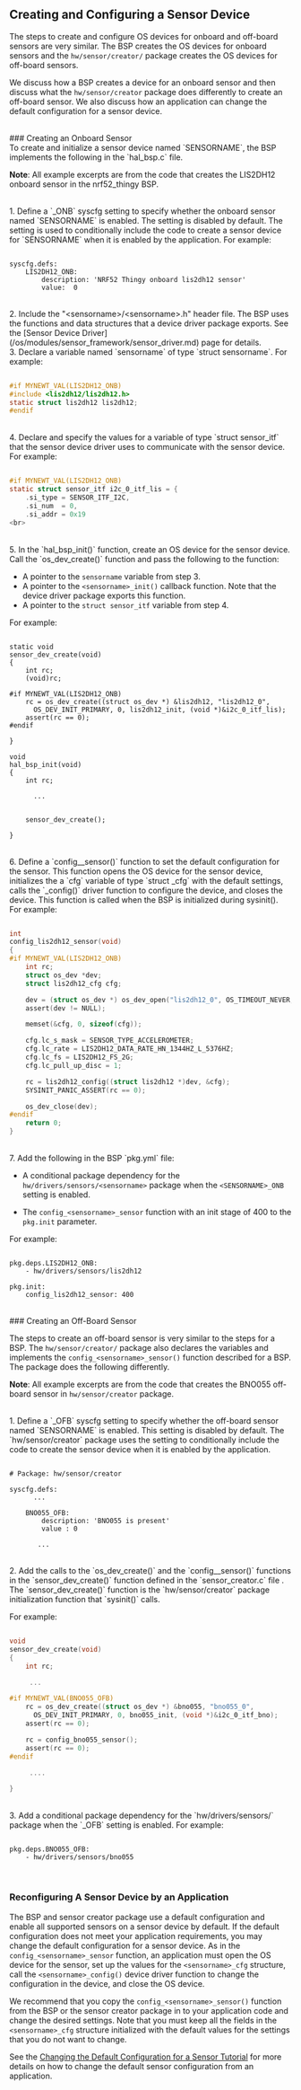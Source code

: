 ## Creating and Configuring a Sensor Device

The steps to create and configure OS devices for onboard and off-board sensors are very similar.  The BSP creates the OS devices for onboard sensors and the `hw/sensor/creator/` package creates the OS devices for off-board sensors.  

We discuss how a BSP creates a device for an onboard sensor and then discuss what the `hw/sensor/creator` package does differently to create an off-board sensor. We also discuss how an application can change the default configuration for a sensor device.

<br>
### Creating an Onboard Sensor
<br>
To create and initialize a sensor device named `SENSORNAME`, the BSP implements the following in the `hal_bsp.c` file. 

**Note**: All example excerpts are from the code that creates the LIS2DH12 onboard sensor in the nrf52_thingy BSP. 

<br>
1. Define a `<SENSORNAME>_ONB` syscfg setting to specify whether the onboard sensor named `SENSORNAME` is enabled. The setting is disabled by default. The setting is used to conditionally include the code to create a sensor device for `SENSORNAME` when it is enabled by the application. For example:

```no-highlight

syscfg.defs:
    LIS2DH12_ONB:
        description: 'NRF52 Thingy onboard lis2dh12 sensor'
        value:  0
```

<br>
2. Include the "&lt;sensorname&gt;/&lt;sensorname&gt;.h" header file.  The BSP uses the functions and data structures that a device driver package exports. See the [Sensor Device Driver](/os/modules/sensor_framework/sensor_driver.md) page for details.

<br>
3. Declare a variable named `sensorname` of type `struct sensorname`. For example:

```c

#if MYNEWT_VAL(LIS2DH12_ONB)
#include <lis2dh12/lis2dh12.h>
static struct lis2dh12 lis2dh12;
#endif

```

<br>
4. Declare and specify the values for a variable of type `struct sensor_itf` that the sensor device driver uses to communicate with the sensor device. For example: 

```c

#if MYNEWT_VAL(LIS2DH12_ONB)
static struct sensor_itf i2c_0_itf_lis = {
    .si_type = SENSOR_ITF_I2C,
    .si_num  = 0,
    .si_addr = 0x19
<br>

```

<br>
5. In the `hal_bsp_init()` function,  create an OS device for the sensor device.  Call the `os_dev_create()` function and pass the following to the function: 

* A pointer to the `sensorname` variable from step 3.
* A pointer to the `<sensorname>_init()` callback function. Note that the device driver package exports this function.
* A pointer to the `struct sensor_itf` variable from step 4. 

For example: 

```hl_lines="7 8 9 10 11"

static void
sensor_dev_create(void)
{
    int rc;
    (void)rc;

#if MYNEWT_VAL(LIS2DH12_ONB)
    rc = os_dev_create((struct os_dev *) &lis2dh12, "lis2dh12_0",
      OS_DEV_INIT_PRIMARY, 0, lis2dh12_init, (void *)&i2c_0_itf_lis);
    assert(rc == 0);
#endif

}

void
hal_bsp_init(void)
{
    int rc;

      ...


    sensor_dev_create();

}

```
<br>
6. Define a `config_<sensorname>_sensor()` function to set the default configuration for the sensor. This function opens the OS device for the sensor device, initializes the a `cfg` variable of type `struct <sensorname>_cfg` with the default settings, calls the `<sensorname>_config()` driver function to configure the device, and closes the device.  This function is called when the BSP is initialized during sysinit(). For example:

```c

int
config_lis2dh12_sensor(void)
{
#if MYNEWT_VAL(LIS2DH12_ONB)
    int rc;
    struct os_dev *dev;
    struct lis2dh12_cfg cfg;

    dev = (struct os_dev *) os_dev_open("lis2dh12_0", OS_TIMEOUT_NEVER, NULL);
    assert(dev != NULL);

    memset(&cfg, 0, sizeof(cfg));

    cfg.lc_s_mask = SENSOR_TYPE_ACCELEROMETER;
    cfg.lc_rate = LIS2DH12_DATA_RATE_HN_1344HZ_L_5376HZ;
    cfg.lc_fs = LIS2DH12_FS_2G;
    cfg.lc_pull_up_disc = 1;

    rc = lis2dh12_config((struct lis2dh12 *)dev, &cfg);
    SYSINIT_PANIC_ASSERT(rc == 0);

    os_dev_close(dev);
#endif
    return 0;
}

```

<br>
7. Add the following in the BSP `pkg.yml` file: 

* A conditional package dependency for the `hw/drivers/sensors/<sensorname>` package when the `<SENSORNAME>_ONB` setting is enabled. 

* The `config_<sensorname>_sensor` function with an init stage of 400 to the `pkg.init` parameter. 

For example:

```no-highlight

pkg.deps.LIS2DH12_ONB:
    - hw/drivers/sensors/lis2dh12

pkg.init:
    config_lis2dh12_sensor: 400

```
<br>
### Creating an Off-Board Sensor

The steps to create an off-board sensor is very similar to the steps for a BSP. The `hw/sensor/creator/` package also declares the variables and implements the `config_<sensorname>_sensor()` function described for a BSP. The package does the following differently. 

**Note**: All example excerpts are from the code that creates the BNO055 off-board sensor in `hw/sensor/creator` package.

<br>
1. Define a `<SENSORNAME>_OFB` syscfg setting to specify whether the off-board sensor named `SENSORNAME` is enabled. This setting is disabled by default. The `hw/sensor/creator` package uses the setting to conditionally include the code to create the sensor device when it is enabled by the application.

```no-highlight

# Package: hw/sensor/creator

syscfg.defs:
      ...

    BNO055_OFB:
        description: 'BNO055 is present'
        value : 0
      
       ...

```

<br>
2. Add the calls to the `os_dev_create()` and the `config_<sensorname>_sensor()` functions in the `sensor_dev_create()` function defined in the `sensor_creator.c` file . The `sensor_dev_create()` function is the `hw/sensor/creator` package initialization function that `sysinit()` calls. 

For example: 

```c

void
sensor_dev_create(void)
{
    int rc;

     ...

#if MYNEWT_VAL(BNO055_OFB)
    rc = os_dev_create((struct os_dev *) &bno055, "bno055_0",
      OS_DEV_INIT_PRIMARY, 0, bno055_init, (void *)&i2c_0_itf_bno);
    assert(rc == 0);

    rc = config_bno055_sensor();
    assert(rc == 0);
#endif

     ....

}

```

<br>
3.  Add a conditional package dependency for the `hw/drivers/sensors/<sensorname>` package when the `<SENSORNAME>_OFB` setting is enabled. For example:

```no-highlight

pkg.deps.BNO055_OFB:
    - hw/drivers/sensors/bno055

```

<br>

### Reconfiguring A Sensor Device by an Application

The BSP and sensor creator package use a default configuration and enable all supported sensors on a sensor device by default.  If the default configuration does not meet your application requirements, you may change the default configuration for a sensor device. As in the `config_<sensorname>_sensor` function, an application must open the OS device for the sensor, set up the values for the `<sensorname>_cfg` structure, call the `<sensorname>_config()` device driver function to change the configuration in the device, and close the OS device.  

We recommend that you copy the `config_<sensorname>_sensor()` function from the BSP or the sensor creator package in to your application code and change the desired settings. Note that you must keep all the fields in the `<sensorname>_cfg` structure initialized with the default values for the settings that you do not want to change.

See the [Changing the Default Configuration for a Sensor Tutorial](/os/tutorials/sensors/sensor_offboard_config/) for more details on how to change the default sensor configuration from an application.
